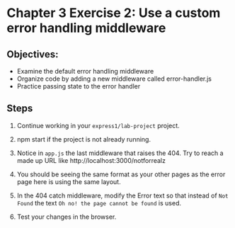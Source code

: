 # Chapter 3 Exercise 2: Use a custom error handling middleware

## Objectives:
* Examine the default error handling middleware 
* Organize code by adding a new middleware called error-handler.js  
* Practice passing state to the error handler

## Steps

1. Continue working in your `express1/lab-project` project.

1. npm start if the project is not already running.

1. Notice in `app.js` the last middleware that raises the 404. Try to reach a made up URL like http://localhost:3000/notforrealz 

1. You should be seeing the same format as your other pages as the error page here is using the same layout.

1. In the 404 catch middleware, modify the Error text so that instead of  `Not Found` the text `Oh no! the page cannot be found` is used. 

1. Test your changes in the browser.

